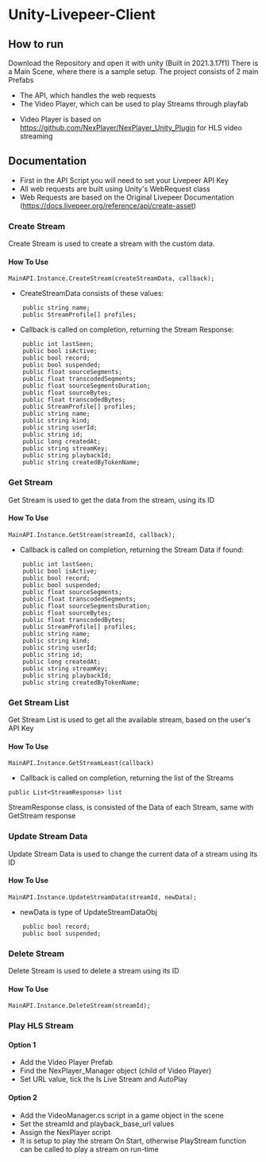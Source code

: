 # Unity-Livepeer-Client

## How to run

Download the Repository and open it with unity (Built in 2021.3.17f1)
There is a Main Scene, where there is a sample setup.
The project consists of 2 main Prefabs
* The API, which handles the web requests
* The Video Player, which can be used to play Streams through playfab
 - Video Player is based on https://github.com/NexPlayer/NexPlayer_Unity_Plugin for HLS video streaming
 
## Documentation

* First in the API Script you will need to set your Livepeer API Key
* All web requests are built using Unity's WebRequest class
* Web Requests are based on the Original Livepeer Documentation (https://docs.livepeer.org/reference/api/create-asset)

### Create Stream
Create Stream is used to create a stream with the custom data.

#### How To Use
```
MainAPI.Instance.CreateStream(createStreamData, callback);
```

* CreateStreamData consists of these values:
```
    public string name;
    public StreamProfile[] profiles;
```

* Callback is called on completion, returning the Stream Response:
```
    public int lastSeen;
    public bool isActive;
    public bool record;
    public bool suspended;
    public float sourceSegments;
    public float transcodedSegments;
    public float sourceSegmentsDuration;
    public float sourceBytes;
    public float transcodedBytes;
    public StreamProfile[] profiles;
    public string name;
    public string kind;
    public string userId;
    public string id;
    public long createdAt;
    public string streamKey;
    public string playbackId;
    public string createdByTokenName;
```

### Get Stream
Get Stream is used to get the data from the stream, using its ID

#### How To Use
```
MainAPI.Instance.GetStream(streamId, callback);
```

* Callback is called on completion, returning the Stream Data if found:
```    
    public int lastSeen;
    public bool isActive;
    public bool record;
    public bool suspended;
    public float sourceSegments;
    public float transcodedSegments;
    public float sourceSegmentsDuration;
    public float sourceBytes;
    public float transcodedBytes;
    public StreamProfile[] profiles;
    public string name;
    public string kind;
    public string userId;
    public string id;
    public long createdAt;
    public string streamKey;
    public string playbackId;
    public string createdByTokenName;
```

### Get Stream List
Get Stream List is used to get all the available stream, based on the user's API Key

#### How To Use
```
MainAPI.Instance.GetStreamLeast(callback)
```

* Callback is called on completion, returning the list of the Streams
```
public List<StreamResponse> list
```
StreamResponse class, is consisted of the Data of each Stream, same with GetStream response

### Update Stream Data
Update Stream Data is used to change the current data of a stream using its ID

#### How To Use
```
MainAPI.Instance.UpdateStreamData(streamId, newData);
```

* newData is type of UpdateStreamDataObj
```
    public bool record;
    public bool suspended;
```

### Delete Stream
Delete Stream is used to delete a stream using its ID

#### How To Use
```
MainAPI.Instance.DeleteStream(streamId);
```

### Play HLS Stream

#### Option 1
* Add the Video Player Prefab
* Find the NexPlayer_Manager object (child of Video Player)
* Set URL value, tick the Is Live Stream and AutoPlay

#### Option 2
* Add the VideoManager.cs script in a game object in the scene
* Set the streamId and playback_base_url values
* Assign the NexPlayer script
* It is setup to play the stream On Start, otherwise PlayStream function can be called to play a stream on run-time
